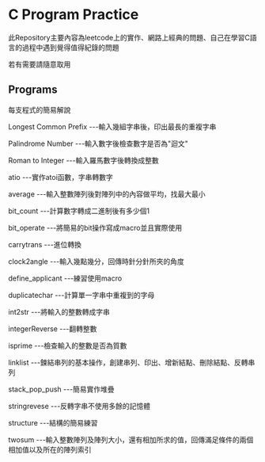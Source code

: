 # C Program Practice

此Repository主要內容為leetcode上的實作、網路上經典的問題、自己在學習C語言的過程中遇到覺得值得紀錄的問題

若有需要請隨意取用

## Programs

每支程式的簡易解說

Longest Common Prefix  ---輸入幾組字串後，印出最長的重複字串

Palindrome Number      ---輸入數字後檢查數字是否為"迴文"

Roman to Integer       ---輸入羅馬數字後轉換成整數

atio                   ---實作atoi函數，字串轉數字

average                ---輸入整數陣列後對陣列中的內容做平均，找最大最小

bit_count              ---計算數字轉成二進制後有多少個1

bit_operate            ---將簡易的bit操作寫成macro並且實際使用

carrytrans             ---進位轉換

clock2angle            ---輸入幾點幾分，回傳時針分針所夾的角度

define_applicant       ---練習使用macro

duplicatechar          ---計算單一字串中重複到的字母

int2str                ---將輸入的整數轉成字串

integerReverse         ---翻轉整數

isprime                ---檢查輸入的整數是否為質數

linklist               ---鍊結串列的基本操作，創建串列、印出、增新結點、刪除結點、反轉串列

stack_pop_push         ---簡易實作堆疊

stringrevese           ---反轉字串不使用多餘的記憶體

structure              ---結構的簡易練習

twosum                 ---輸入整數陣列及陣列大小，還有相加所求的值，回傳滿足條件的兩個相加值以及所在的陣列索引
